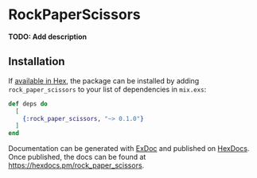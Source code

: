 # RockPaperScissors

**TODO: Add description**

## Installation

If [available in Hex](https://hex.pm/docs/publish), the package can be installed
by adding `rock_paper_scissors` to your list of dependencies in `mix.exs`:

```elixir
def deps do
  [
    {:rock_paper_scissors, "~> 0.1.0"}
  ]
end
```

Documentation can be generated with [ExDoc](https://github.com/elixir-lang/ex_doc)
and published on [HexDocs](https://hexdocs.pm). Once published, the docs can
be found at <https://hexdocs.pm/rock_paper_scissors>.

